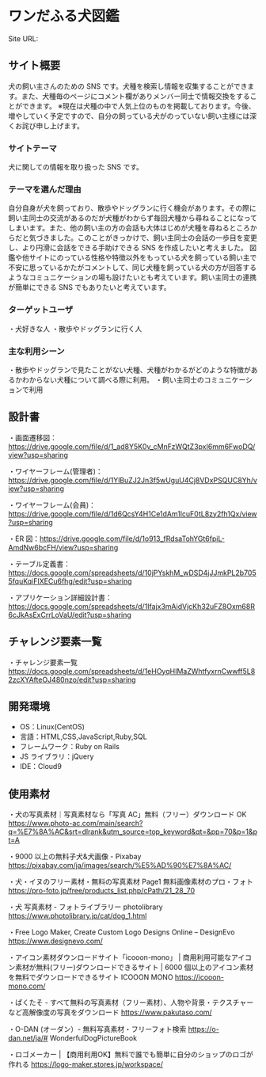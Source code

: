# ワンだふる犬図鑑

Site URL:

## サイト概要

犬の飼い主さんのための SNS です。犬種を検索し情報を収集することができます。また、犬種毎のページにコメント欄がありメンバー同士で情報交換をすることができます。
※現在は犬種の中で人気上位のものを掲載しております。今後、増やしていく予定ですので、自分の飼っている犬がのっていない飼い主様には深くお詫び申し上げます。

### サイトテーマ

犬に関しての情報を取り扱った SNS です。

### テーマを選んだ理由

自分自身が犬を飼っており、散歩やドッグランに行く機会があります。その際に飼い主同士の交流があるのだが犬種がわからず毎回犬種から尋ねることになってしまいます。また、他の飼い主の方の会話も大体はじめが犬種を尋ねるところからだと気づきました。このことがきっかけで、飼い主同士の会話の一歩目を変更し、より円滑に会話をできる手助けできる SNS を作成したいと考えました。
図鑑や他サイトにのっている性格や特徴以外をもっている犬を飼っている飼い主で不安に思っているかたがコメントして、同じ犬種を飼っている犬の方が回答するようなコミュニケーションの場も設けたいとも考えています。飼い主同士の連携が簡単にできる SNS でもありたいと考えています。

### ターゲットユーザ

・犬好きな人
・散歩やドッグランに行く人

### 主な利用シーン

・散歩やドッグランで見たことがない犬種、犬種がわかるがどのような特徴があるかわからない犬種について調べる際に利用。
・飼い主同士のコミュニケーションで利用

## 設計書
・画面遷移図：https://drive.google.com/file/d/1_ad8Y5K0v_cMnFzWQtZ3pxI6mm6FwoDQ/view?usp=sharing

・ワイヤーフレーム(管理者)：https://drive.google.com/file/d/1YlBuZJ2Jn3f5wUguU4Cj8VDxPSQUC8Yh/view?usp=sharing

・ワイヤーフレーム(会員)：https://drive.google.com/file/d/1d6QcsY4H1Ce1dAm1lcuF0tL8zy2fh1Qx/view?usp=sharing

・ER 図：https://drive.google.com/file/d/1o913_fRdsaTohYGt6fpiL-AmdNw6bcFH/view?usp=sharing

・テーブル定義書：https://docs.google.com/spreadsheets/d/10jPYskhM_wDSD4jJJmkPL2b7055fquKqiFIXECu6fhg/edit?usp=sharing

・アプリケーション詳細設計書：https://docs.google.com/spreadsheets/d/1Ifajx3mAidVjcKh32uFZ8Oxm68R6cJkAsExCrrLoVaU/edit?usp=sharing

## チャレンジ要素一覧

・チャレンジ要素一覧
https://docs.google.com/spreadsheets/d/1eHOyqHIMaZWhtfyxrnCwwff5L82zcXYAfteOJ480nzo/edit?usp=sharing

## 開発環境

- OS：Linux(CentOS)
- 言語：HTML,CSS,JavaScript,Ruby,SQL
- フレームワーク：Ruby on Rails
- JS ライブラリ：jQuery
- IDE：Cloud9

## 使用素材

・犬の写真素材｜写真素材なら「写真 AC」無料（フリー）ダウンロード OK
https://www.photo-ac.com/main/search?q=%E7%8A%AC&srt=dlrank&utm_source=top_keyword&qt=&pp=70&p=1&pt=A

・9000 以上の無料子犬&犬画像 - Pixabay
https://pixabay.com/ja/images/search/%E5%AD%90%E7%8A%AC/

・犬・イヌのフリー素材・無料の写真素材 Page1 無料画像素材のプロ・フォト
https://pro-foto.jp/free/products_list.php/cPath/21_28_70

・犬 写真素材 - フォトライブラリー photolibrary
https://www.photolibrary.jp/cat/dog_1.html

・Free Logo Maker, Create Custom Logo Designs Online – DesignEvo
https://www.designevo.com/

・アイコン素材ダウンロードサイト「icooon-mono」 | 商用利用可能なアイコン素材が無料(フリー)ダウンロードできるサイト | 6000 個以上のアイコン素材を無料でダウンロードできるサイト ICOOON MONO
https://icooon-mono.com/

・ぱくたそ - すべて無料の写真素材（フリー素材）、人物や背景・テクスチャーなど高解像度の写真をダウンロード
https://www.pakutaso.com/

・O-DAN (オーダン）- 無料写真素材・フリーフォト検索
https://o-dan.net/ja/# WonderfulDogPictureBook

・ロゴメーカー | 【商用利用OK】無料で誰でも簡単に自分のショップのロゴが作れる
https://logo-maker.stores.jp/workspace/
